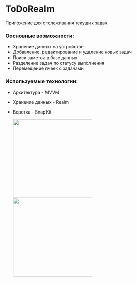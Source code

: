 # ToDoRealm
Приложение для отслеживания текущих задач.

### **Оосновные возможности:**
+ Хранение данных на устройстве
+ Добавление, редактирование и удаление новых задач
+ Поиск заметок в базе данных
+ Разделение задач по статусу выполнения
+ Перемещение ячеек с задачами

### **Используемые технологии:**
+ Архитектура - MVVM
+ Хранение данных - Realm
+ Верстка - SnapKit

    <img src="https://media.giphy.com/media/fX9CdsDH2EVlLr7mNI/giphy.gif" width="250">
    <img src="https://media.giphy.com/media/Dlil3k9QuRHv7xtNcI/giphy.gif" width="250">

